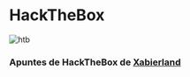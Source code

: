 # HackTheBox

![htb](https://www.hackthebox.eu/images/logo-htb.svg)

### Apuntes de HackTheBox de [Xabierland](https://app.hackthebox.com/profile/294240)


